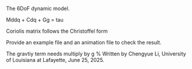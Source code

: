 The 6DoF dynamic model.

Mddq + Cdq + Gg = tau

Coriolis matrix follows the Christoffel form

Provide an example file and an animation file to check the result.

The gravtiy term needs multiply by g
% Written by Chengyue Li, University of Louisiana at Lafayette, June 25, 2025.
